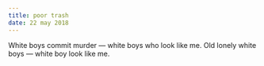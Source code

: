 ```yaml
---
title: poor trash
date: 22 may 2018
---
```


White boys commit murder —
white boys who look like me.
Old lonely white boys —
white boy look like me.
